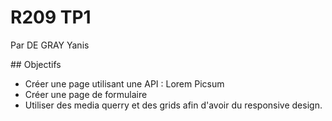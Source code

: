 # R209 TP1
Par DE GRAY Yanis 

## Objectifs
- Créer une page utilisant une API : Lorem Picsum
- Créer une page de formulaire
- Utiliser des media querry et des grids afin d'avoir du responsive design.
